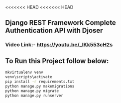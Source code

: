<<<<<<< HEAD
<<<<<<< HEAD
## Django REST Framework Complete Authentication API with Djoser
### Video Link:- https://youtu.be/_IKk553cH2s

## To Run this Project follow below:

```bash
mkvirtualenv venv
venv\scripts\activate
pip install -r requirements.txt
python manage.py makemigrations
python manage.py migrate
python manage.py runserver
```
